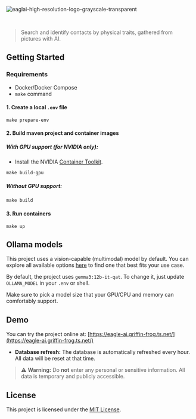 ![eaglai-high-resolution-logo-grayscale-transparent](https://github.com/user-attachments/assets/08681004-7f49-44a8-a04d-2c8b20ce88ce)

<br>

>Search and identify contacts by physical traits, gathered from pictures with AI.

## Getting Started

### Requirements
- Docker/Docker Compose
- `make` command

#### 1. Create a local `.env` file

```
make prepare-env
```

#### 2. Build maven project and container images

##### With GPU support (for NVIDIA only):

- Install the NVIDIA [Container Toolkit](https://docs.nvidia.com/datacenter/cloud-native/container-toolkit/latest/install-guide.html#installation).

```
make build-gpu
```

##### Without GPU support:

```
make build
```

#### 3. Run containers

```
make up
```

## Ollama models

This project uses a vision-capable (multimodal) model by default. You can explore all available options [here](https://ollama.com/search?c=vision) to find one that best fits your use case.

By default, the project uses `gemma3:12b-it-qat`. To change it, just update `OLLAMA_MODEL` in your `.env` or shell. 

Make sure to pick a model size that your GPU/CPU and memory can comfortably support.

## Demo

You can try the project online at: [https://eagle-ai.griffin-frog.ts.net/](https://eagle-ai.griffin-frog.ts.net/)

- **Database refresh:** The database is automatically refreshed every hour. All data will be reset at that time.

> ⚠️ **Warning:**
> Do **not** enter any personal or sensitive information. All data is temporary and publicly accessible.

## License
This project is licensed under the [MIT License](LICENSE).
